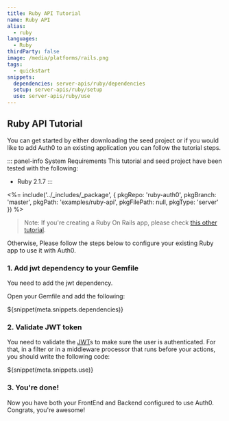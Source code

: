 ```yaml
---
title: Ruby API Tutorial
name: Ruby API
alias:
  - ruby
languages:
  - Ruby
thirdParty: false
image: /media/platforms/rails.png
tags:
  - quickstart
snippets:
  dependencies: server-apis/ruby/dependencies
  setup: server-apis/ruby/setup
  use: server-apis/ruby/use
---
```


## Ruby API Tutorial

You can get started by either downloading the seed project or if you would like to add Auth0 to an existing application you can follow the tutorial steps.

::: panel-info System Requirements
This tutorial and seed project have been tested with the following:

* Ruby 2.1.7
:::

<%= include('../_includes/_package', { pkgRepo: 'ruby-auth0', pkgBranch: 'master', pkgPath: 'examples/ruby-api', pkgFilePath: null, pkgType: 'server' }) %>

> Note: If you're creating a Ruby On Rails app, please check [this other tutorial](/server-apis/rails).

Otherwise, Please follow the steps below to configure your existing Ruby app to use it with Auth0.

### 1. Add jwt dependency to your Gemfile

You need to add the jwt dependency.

Open your Gemfile and add the following:

${snippet(meta.snippets.dependencies)}

### 2. Validate JWT token

You need to validate the [JWT](/jwt)s to make sure the user is authenticated. For that, in a filter or in a middleware processor that runs before your actions, you should write the following code:

${snippet(meta.snippets.use)}

### 3. You're done!

Now you have both your FrontEnd and Backend configured to use Auth0. Congrats, you're awesome!
